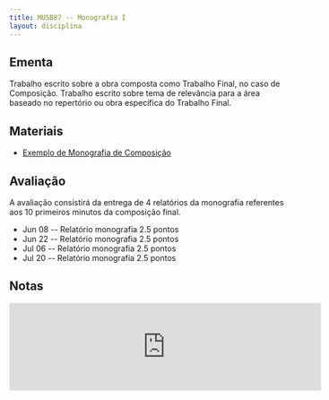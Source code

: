```yaml
---
title: MUSB87 -- Monografia I
layout: disciplina
---
```


## Ementa

Trabalho escrito sobre a obra composta como Trabalho Final, no caso de Composição. Trabalho escrito sobre tema de relevância para a área baseado no repertório ou obra específica do Trabalho Final.

## Materiais

- [Exemplo de Monografia de Composição](https://www.dropbox.com/s/leah34golzgqc78/composicao-8-relatorio.pdf?dl=0)

## Avaliação

A avaliação consistirá da entrega de 4 relatórios da monografia referentes aos 10 primeiros minutos da composição final.

- Jun 08 -- Relatório monografia 2.5 pontos
- Jun 22 -- Relatório monografia 2.5 pontos
- Jul 06 -- Relatório monografia 2.5 pontos
- Jul 20 -- Relatório monografia 2.5 pontos


## Notas

<iframe width="556" height="156" frameborder="0" scrolling="no" src="https://onedrive.live.com/embed?resid=23939E5DC94ED773%21402&authkey=%21AOQ2qIxa8rCkO-I&em=2&wdAllowInteractivity=False&Item='Sheet1'!A1%3AH6&wdDownloadButton=True&wdInConfigurator=True"></iframe>